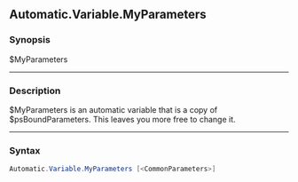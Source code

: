 Automatic.Variable.MyParameters
-------------------------------




### Synopsis
$MyParameters



---


### Description

$MyParameters is an automatic variable that is a copy of $psBoundParameters.
This leaves you more free to change it.



---


### Syntax
```PowerShell
Automatic.Variable.MyParameters [<CommonParameters>]
```
